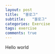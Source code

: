 ```yaml
---
layout: post
title:  "블로그"
subtitle:   "블로그"
categories: Exercise
tags: exercise
comments: true
---
```


Hello world

